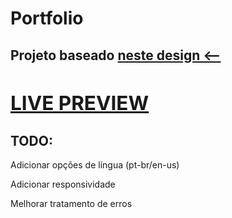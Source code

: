 <h1>Portfolio</h1>

<h2>Projeto baseado <a href="https://www.figma.com/design/ujXwDADlDjFn2qtxqEgLTh/Developer-Portfolio-Design-(Community)?node-id=0-1&node-type=canvas">neste design <--</a</h2>

<h2><a href="https://portfolio-omega-eight-28.vercel.app/">LIVE PREVIEW</a></h2>

<h2>TODO:</h2>
<p>Adicionar opções de língua (pt-br/en-us)</p>
<p>Adicionar responsividade</p>
<p>Melhorar tratamento de erros</p>
